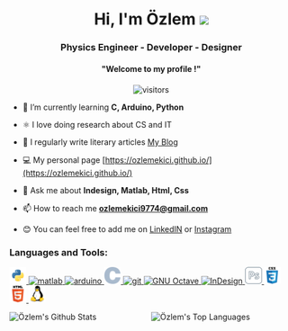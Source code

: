 <h1 align="center">Hi, I'm Özlem <a href="https://www.gautamkrishnar.com/"><img src="https://media.giphy.com/media/hvRJCLFzcasrR4ia7z/giphy.gif" width="25px"></a> </h1> 
<h3 align="center">Physics Engineer - Developer - Designer</h3>

<p><h4 align="center"><b>"Welcome to my profile !"</b></h4></p>
<p align="center"><img align="center" alt="visitors" src="https://gpvc.arturio.dev/ozlemekici" /></p>


- 🌱 I’m currently learning **C, Arduino, Python**

- ⚛️ I love doing research about CS and IT

- 📝 I regularly write literary articles [My Blog](https://www.levlaninnotdefteri.com/) 

- 💻 My personal page [https://ozlemekici.github.io/](https://ozlemekici.github.io/)

- 💬 Ask me about **Indesign, Matlab, Html, Css**

- 📫 How to reach me **ozlemekici9774@gmail.com**

- 😊 You can feel free to add me on [LinkedIN](https://linkedin.com/in/ozlemekici) or [Instagram](https://www.instagram.com/ozzlemekici/)

<h3 align="left">Languages and Tools:</h3>
<a href="https://www.python.org/" target="_blank"> <img src="https://raw.githubusercontent.com/github/explore/80688e429a7d4ef2fca1e82350fe8e3517d3494d/topics/python/python.png" alt="python" width="30" height="30"/> </a>
<a href="https://www.mathworks.com/" target="_blank"> <img src="https://upload.wikimedia.org/wikipedia/commons/2/21/Matlab_Logo.png" alt="matlab" width="30" height="30"/> </a>
<a href="https://www.arduino.cc/" target="_blank"> <img src="https://cdn.worldvectorlogo.com/logos/arduino-1.svg" alt="arduino" width="30" height="30"/> </a>
<a href="https://www.cprogramming.com/" target="_blank"> <img src="https://raw.githubusercontent.com/devicons/devicon/master/icons/c/c-original.svg" alt="C" width="30" height="30"/> </a>
<a href="https://git-scm.com/" target="_blank"> <img src="https://www.vectorlogo.zone/logos/git-scm/git-scm-icon.svg" alt="git" width="30" height="30"/> </a>
<a href="https://www.gnu.org/software/octave/index" target="_blank"> <img src="https://upload.wikimedia.org/wikipedia/commons/6/6a/Gnu-octave-logo.svg" alt="GNU Octave" width="30" height="30"/> </a>
<a href="https://www.adobe.com/products/indesign.html" target="_blank"> <img src="https://upload.wikimedia.org/wikipedia/commons/4/48/Adobe_InDesign_CC_icon.svg" alt="InDesign" width="30" height="30"/> </a>
<a href="https://www.photoshop.com/en" target="_blank"> <img src="https://raw.githubusercontent.com/devicons/devicon/master/icons/photoshop/photoshop-line.svg" alt="photoshop" width="30" height="30"/> </a>
<a href="https://www.w3schools.com/css/" target="_blank"> <img src="https://raw.githubusercontent.com/devicons/devicon/master/icons/css3/css3-original-wordmark.svg" alt="css3" width="30" height="30"/> </a> 
<a href="https://www.w3.org/html/" target="_blank"> <img src="https://raw.githubusercontent.com/devicons/devicon/master/icons/html5/html5-original-wordmark.svg" alt="html5" width="30" height="30"/> </a>  
<a href="https://www.linux.org/" target="_blank"> <img src="https://raw.githubusercontent.com/devicons/devicon/master/icons/linux/linux-original.svg" alt="linux" width="30" height="30"/> </a> 
</p>

<img align="left" src="https://github-readme-stats.vercel.app/api?username=ozlemekici&show_icons=true&theme=dark&locale=en" alt="Özlem's Github Stats" width="50%">
  
<img src="https://github-readme-stats.vercel.app/api/top-langs?username=ozlemekici&show_icons=true&theme=radical&locale=en&layout=compact" alt="Özlem's Top Languages">

